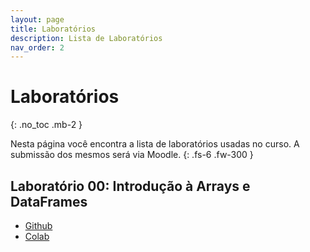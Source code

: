 ```yaml
---
layout: page
title: Laboratórios
description: Lista de Laboratórios
nav_order: 2
---
```


# Laboratórios

{: .no_toc .mb-2 }

Nesta página você encontra a lista de laboratórios usadas
no curso. A submissão dos mesmos será via Moodle.
{: .fs-6 .fw-300 }


## Laboratório 00: Introdução à Arrays e DataFrames

- [Github](https://github.com/flaviovdf/icd-bradesco/blob/main/labs/Exercício%201%20-%20Introdução%20à%20Arrays%20e%20DataFrames.ipynb)
- [Colab](https://colab.research.google.com/drive/1gmFptID23M4csTBg_dKymlgaK_k8RVaP)
